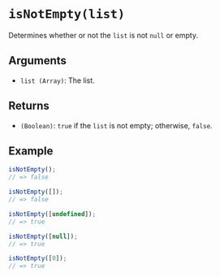 # `isNotEmpty(list)`

Determines whether or not the `list` is not `null` or empty.

## Arguments

* `list (Array)`: The list.

## Returns

* `(Boolean)`: `true` if the `list` is not empty; otherwise, `false`.

## Example

```javascript
isNotEmpty();
// => false

isNotEmpty([]);
// => false

isNotEmpty([undefined]);
// => true

isNotEmpty([null]);
// => true

isNotEmpty([0]);
// => true
```
